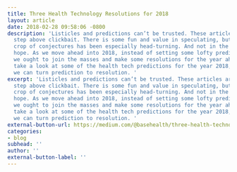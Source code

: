 ```yaml
---
title: Three Health Technology Resolutions for 2018
layout: article
date: 2018-02-28 09:58:06 -0800
description: 'Listicles and predictions can’t be trusted. These articles are one small
  step above clickbait. There is some fun and value in speculating, but this year’s
  crop of conjectures has been especially head-turning. And not in the way you might
  hope. As we move ahead into 2018, instead of setting some lofty predictions, perhaps
  we ought to join the masses and make some resolutions for the year ahead. Let’s
  take a look at some of the health tech predictions for the year 2018, and see where
  we can turn prediction to resolution. '
excerpt: 'Listicles and predictions can’t be trusted. These articles are one small
  step above clickbait. There is some fun and value in speculating, but this year’s
  crop of conjectures has been especially head-turning. And not in the way you might
  hope. As we move ahead into 2018, instead of setting some lofty predictions, perhaps
  we ought to join the masses and make some resolutions for the year ahead. Let’s
  take a look at some of the health tech predictions for the year 2018, and see where
  we can turn prediction to resolution. '
external-button-url: https://medium.com/@basehealth/three-health-technology-resolutions-for-2018-485a69c82e6b
categories:
- blog
subhead: ''
author: ''
external-button-label: ''
---
```

